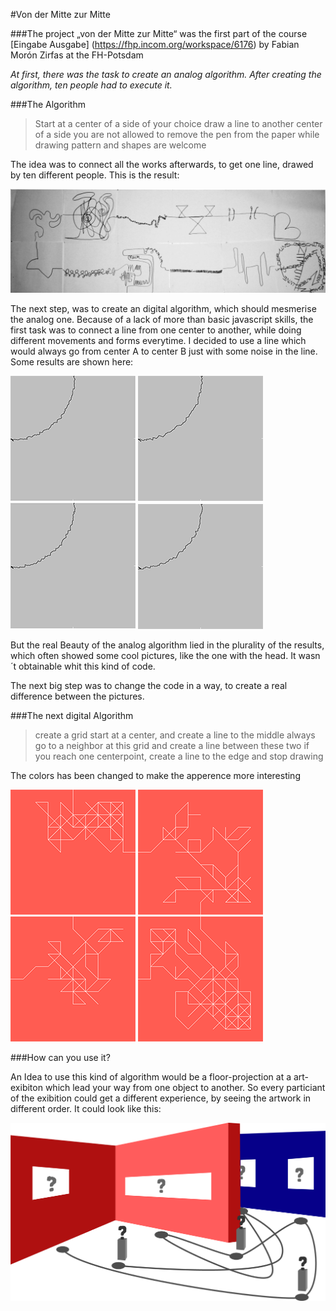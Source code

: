 #Von der Mitte zur Mitte

###The project „von der Mitte zur Mitte“ was the first part of the course [Eingabe Ausgabe] (https://fhp.incom.org/workspace/6176) by Fabian Morón Zirfas at the FH-Potsdam

_At first, there was the task to create an analog algorithm. After creating the algorithm, ten people had to execute it._

###The Algorithm

>Start at a center of a side of your choice
draw a line to another center of a side
you are not allowed to remove the pen from the paper while drawing
pattern and shapes are welcome

The idea was to connect all the works afterwards, to get one line, drawed by ten different people. This is the result:

![result](https://github.com/Q-rec/Mitte-zur-Mitte/blob/master/images/01.png)

The next step, was to create an digital algorithm, which should mesmerise the analog one. Because of a lack of more than basic javascript skills, the first task was to connect a line from one center to another, while doing different movements and forms everytime.
I decided to use a line which would always go from center A to center B just with some noise in the line. Some results are shown here:

![result1](https://github.com/Q-rec/Mitte-zur-Mitte/blob/master/images/02.png) ![result2](https://github.com/Q-rec/Mitte-zur-Mitte/blob/master/images/03.png) ![result3](https://github.com/Q-rec/Mitte-zur-Mitte/blob/master/images/04.png) ![result4](https://github.com/Q-rec/Mitte-zur-Mitte/blob/master/images/05.png)

But the real Beauty of the analog algorithm lied in the plurality of the results, which often showed some cool pictures, like the one with the head. It wasn´t obtainable whit this kind of code.

The next big step was to change the code in a way, to create a real difference between the pictures.

###The next digital Algorithm

>create a grid
start at a center, and create a line to the middle
always go to a neighbor at this grid and create a line between these two
if you reach one centerpoint, create a line to the edge and stop drawing

The colors has been changed to make the apperence more interesting

![result5](https://github.com/Q-rec/Mitte-zur-Mitte/blob/master/images/06.png) ![result6](https://github.com/Q-rec/Mitte-zur-Mitte/blob/master/images/07.png) ![result7](https://github.com/Q-rec/Mitte-zur-Mitte/blob/master/images/08.png) ![result8](https://github.com/Q-rec/Mitte-zur-Mitte/blob/master/images/09.png)

###How can you use it?

An Idea to use this kind of algorithm would be a floor-projection at a art-exibiton which lead your way from one object to another. So every particiant of the exibition could get a different experience, by seeing the artwork in different order.
It could look like this:

![result](https://github.com/Q-rec/Mitte-zur-Mitte/blob/master/images/10.png)
